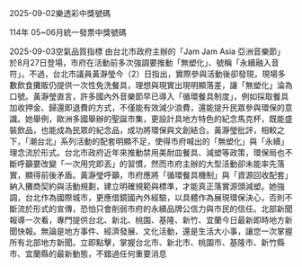 
2025-09-02樂透彩中獎號碼

                                
114年 05~06月統一發票中獎號碼
                             
2025-09-03空氣品質指標
                              由台北市政府主辦的「Jam Jam Asia 亞洲音樂節」於8月27日登場，市府在活動前多次強調要推動「無塑化」、號稱「永續融入音符」。不過，台北市議員黃瀞瑩今（2）日指出，實際參與活動後卻發現，現場多數飲食攤販仍提供一次性免洗餐具，理想與現實出現明顯落差，讓「無塑化」淪為口號。黃瀞瑩直言，許多國內外音樂節早已導入「循環餐具制度」，例如採取餐具加收押金、歸還即退費的方式，不僅能有效減少浪費，還能提升民眾參與環保的意識。她舉例，歐洲多國舉辦的聖誕市集，更設計具地方特色的紀念馬克杯，既能盛裝飲品，也能成為民眾的紀念品，成功將環保與文創結合。黃瀞瑩批評，相較之下，「潮台北」系列活動的配套明顯不足，使得市府喊出的「無塑化」與「永續」理念流於形式。台北市政府近年來推動禁用美耐皿餐具、減塑等政策，環保局也不斷呼籲要改變「一次用完即丟」的習慣，然而市府主辦的大型活動卻未能率先落實，顯得前後矛盾。黃瀞瑩呼籲，市府應將「循環餐具機制」與「資源回收配套」納入攤商契約與活動規劃，建立明確規範與標準，才能真正落實源頭減塑。她強調，台北作為國際城市，更應借鏡國內外經驗，以具體作為展現環保決心，否則不斷流於形式的宣傳，恐怕只會削弱市府的永續品牌公信力與市民的信任。北部新聞報導一次看，專門提供台北、新北、桃園、基隆、新竹、宜蘭今日最新即時地方新聞快報。無論是地方事件、經濟發展、文化活動，還是生活大小事，讓您一次掌握所有北部地方新聞。立即點擊，掌握台北市、新北市、桃園市、基隆市、新竹縣市、宜蘭縣的最新動態，不錯過任何重要消息